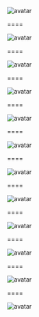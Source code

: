 ![avatar][avatar]

[avatar]: ../shared/img/slide1.gif

====

![avatar][avatar]

[avatar]: ../shared/img/slide2.gif

====

![avatar][avatar]

[avatar]: ../shared/img/slide3.gif

====

![avatar][avatar]

[avatar]: ../shared/img/slide4.gif

====

![avatar][avatar]

[avatar]: ../shared/img/slide5.gif

====

![avatar][avatar]

[avatar]: ../shared/img/slide6.gif

====

![avatar][avatar]

[avatar]: ../shared/img/slide7.gif

====

![avatar][avatar]

[avatar]: ../shared/img/slide8.gif

====

![avatar][avatar]

[avatar]: ../shared/img/slide9.gif

====

![avatar][avatar]

[avatar]: ../shared/img/slide10.gif

====

![avatar][avatar]

[avatar]: ../shared/img/slide11.gif

====

![avatar][avatar]

[avatar]: ../shared/img/slide12.gif
